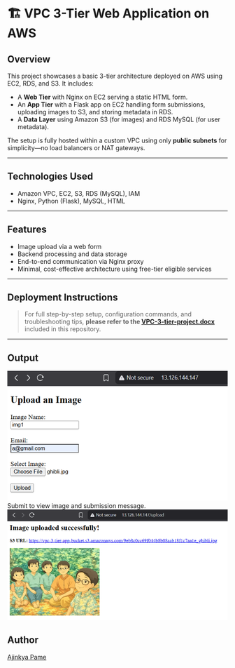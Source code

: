 # 🏗️ VPC 3-Tier Web Application on AWS

## Overview

This project showcases a basic 3-tier architecture deployed on AWS using EC2, RDS, and S3. It includes:

- A **Web Tier** with Nginx on EC2 serving a static HTML form.
- An **App Tier** with a Flask app on EC2 handling form submissions, uploading images to S3, and storing metadata in RDS.
- A **Data Layer** using Amazon S3 (for images) and RDS MySQL (for user metadata).

The setup is fully hosted within a custom VPC using only **public subnets** for simplicity—no load balancers or NAT gateways.

---

## Technologies Used

- Amazon VPC, EC2, S3, RDS (MySQL), IAM
- Nginx, Python (Flask), MySQL, HTML

---

## Features

- Image upload via a web form
- Backend processing and data storage
- End-to-end communication via Nginx proxy
- Minimal, cost-effective architecture using free-tier eligible services

---

## Deployment Instructions

> For full step-by-step setup, configuration commands, and troubleshooting tips, **please refer to the [VPC-3-tier-project.docx](./VPC-3-tier-project.docx)** included in this repository.

---

## Output

![](Screenshot%202025-04-18%20112942.png)
Submit to view image and submission message.
![](Screenshot%202025-04-18%20113021.png)

## Author

[Ajinkya Pame](https://www.linkedin.com/in/ajinkya-pame-4a752b346)
